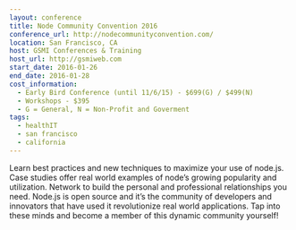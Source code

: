 ```yaml
---
layout: conference
title: Node Community Convention 2016
conference_url: http://nodecommunityconvention.com/
location: San Francisco, CA
host: GSMI Conferences & Training
host_url: http://gsmiweb.com
start_date: 2016-01-26
end_date: 2016-01-28
cost_information:
  - Early Bird Conference (until 11/6/15) - $699(G) / $499(N)
  - Workshops - $395
  - G = General, N = Non-Profit and Goverment
tags:
  - healthIT
  - san francisco
  - california
---
```


Learn best practices and new techniques to maximize your use of node.js. Case studies offer real world examples of node’s growing popularity and utilization. Network to build the personal and professional relationships you need. Node.js is open source and it’s the community of developers and innovators that have used it revolutionize real world applications. Tap into these minds and become a member of this dynamic community yourself!